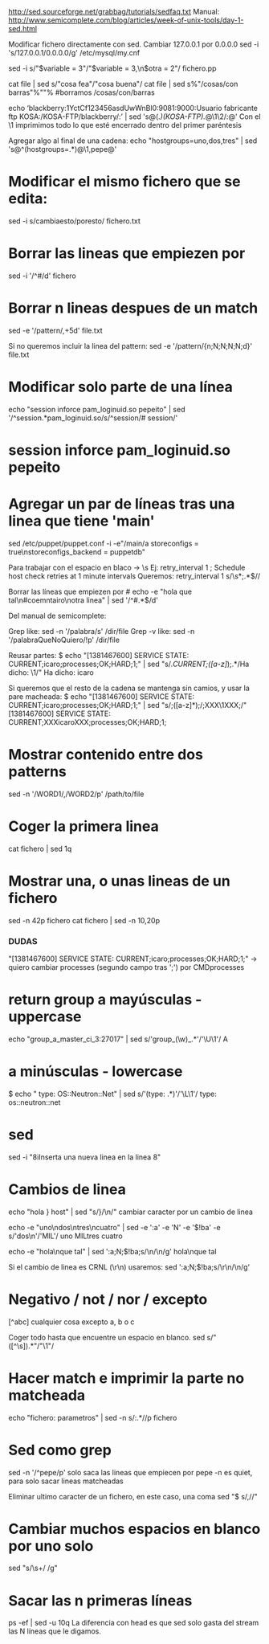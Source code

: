 http://sed.sourceforge.net/grabbag/tutorials/sedfaq.txt
Manual: http://www.semicomplete.com/blog/articles/week-of-unix-tools/day-1-sed.html

Modificar fichero directamente con sed. Cambiar 127.0.0.1 por 0.0.0.0
sed -i 's/127.0.0.1/0.0.0.0/g' /etc/mysql/my.cnf

sed -i s/"\$variable = 3"/"\$variable = 3,\n\$otra = 2"/ fichero.pp


cat file | sed s/"cosa fea"/"cosa buena"/
cat file | sed s%"/cosas/con barras"%""%  #borramos /cosas/con/barras

echo ‘blackberry:$1$YctCf123456asdUwWnBl0:9081:9000:Usuario fabricante ftp KOSA:/KOSA-FTP/blackberry/:’ | sed 's@\(.*\)\(KOSA-FTP\).*@\1\2\/:@'
Con el \1 imprimimos todo lo que esté encerrado dentro del primer paréntesis


Agregar algo al final de una cadena:
echo "hostgroups=uno,dos,tres" | sed 's@\^(hostgroups=.*\)@\1,pepe@'


# Modificar el mismo fichero que se edita:
sed -i s/cambiaesto/poresto/ fichero.txt

# Borrar las lineas que empiezen por #
sed -i '/^#/d' fichero

# Borrar n lineas despues de un match
sed -e '/pattern/,+5d' file.txt

Si no queremos incluir la linea del pattern:
sed -e '/pattern/{n;N;N;N;N;d}' file.txt


# Modificar solo parte de una línea
 echo "session inforce pam_loginuid.so pepeito" | sed  '/^session.*pam_loginuid.so/s/^session/# session/'
 # session inforce pam_loginuid.so pepeito

# Agregar un par de líneas tras una linea que tiene 'main'
sed /etc/puppet/puppet.conf -i -e"/main/a storeconfigs = true\nstoreconfigs_backend = puppetdb"


Para trabajar con el espacio en blaco -> \s
Ej:
retry_interval                  1               ; Schedule host check retries at 1 minute intervals
Queremos:
retry_interval                  1
s/\s*;.*$//


Borrar las líneas que empiezen por #
echo -e "hola que tal\n#coemntairo\notra linea" | sed '/^#.*$/d'


Del manual de semicomplete:

Grep like: sed -n '/palabra/s' /dir/file
Grep -v like: sed -n '/palabraQueNoQuiero/!p' /dir/file

Reusar partes:
$ echo "[1381467600] SERVICE STATE: CURRENT;icaro;processes;OK;HARD;1;" | sed "s/.*CURRENT;\([a-z]*\);.*/Ha dicho: \1/"
Ha dicho: icaro

Si queremos que el resto de la cadena se mantenga sin camios, y usar la pare macheada:
$ echo "[1381467600] SERVICE STATE: CURRENT;icaro;processes;OK;HARD;1;" | sed "s/;\([a-z]*\);/;XXX\1XXX;/"
[1381467600] SERVICE STATE: CURRENT;XXXicaroXXX;processes;OK;HARD;1;


# Mostrar contenido entre dos patterns
sed -n '/WORD1/,/WORD2/p' /path/to/file

# Coger la primera linea
cat fichero | sed 1q

# Mostrar una, o unas lineas de un fichero
sed -n 42p fichero
cat fichero | sed -n 10,20p



### DUDAS ###
"[1381467600] SERVICE STATE: CURRENT;icaro;processes;OK;HARD;1;" -> quiero cambiar processes (segundo campo tras ';') por CMDprocesses



# return group a mayúsculas - uppercase
echo "group_a_master_ci_3:27017" | sed s/'group_\(\w\)_.*'/'\U\1'/
A

# a minúsculas - lowercase
$ echo "    type: OS::Neutron::Net" | sed s/'\(type: .*\)'/'\L\1'/
    type: os::neutron::net


# sed
sed -i "8iInserta una nueva linea en la linea 8"


# Cambios de linea
echo "hola } host" | sed "s/}/\n/"
  cambiar caracter por un cambio de linea


echo -e "uno\ndos\ntres\ncuatro" | sed -e ':a' -e 'N' -e '$!ba' -e s/'dos\n'/'MIL'/
uno
MILtres
cuatro


echo -e "hola\nque tal" | sed ':a;N;$!ba;s/\n/\\n/g'
hola\nque tal

Si el cambio de linea es CRNL (\r\n) usaremos:
sed ':a;N;$!ba;s/\r\n/\\n/g'


# Negativo / not / nor / excepto
[^abc] cualquier cosa excepto a, b o c

Coger todo hasta que encuentre un espacio en blanco.
sed s/"\([^\s]\).*"/"\1"/


# Hacer match e imprimir la parte no matcheada
echo "fichero: parametros" | sed -n s/:.*//p
fichero

# Sed como grep
sed -n '/^pepe/p'
  solo saca las lineas que empiecen por pepe
  -n es quiet, para solo sacar lineas matcheadas


Eliminar ultimo caracter de un fichero, en este caso, una coma
sed "$ s/,//"


# Cambiar muchos espacios en blanco por uno solo
sed "s/\s\+/ /g"


# Sacar las n primeras líneas
ps -ef | sed -u 10q
La diferencia con head es que sed solo gasta del stream las N líneas que le digamos.
